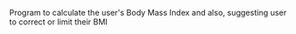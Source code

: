Program to calculate the user's Body Mass Index and also, suggesting user to correct or limit their BMI
